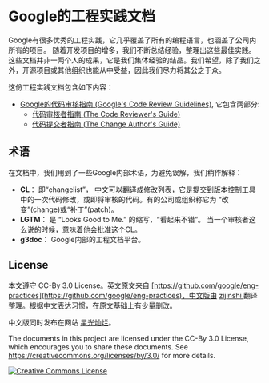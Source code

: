 # Google的工程实践文档

Google有很多优秀的工程实践，它几乎覆盖了所有的编程语言，也涵盖了公司内所有的项目。 随着开发项目的增多，我们不断总结经验，整理出这些最佳实践。这些文档并非一两个人的成果，它是我们集体经验的结晶。我们希望，除了我们之外，开源项目或其他组织也能从中受益，因此我们尽力将其公之于众。

这份工程实践文档包含如下内容：
*   [Google的代码审核指南 (Google's Code Review Guidelines)](review/index.md), 它包含两部分:
    *   [代码审核者指南 (The Code Reviewer's Guide)](review/reviewer/index.md)
    *   [代码提交者指南 (The Change Author's Guide)](review/developer/index.md)

## 术语

在文档中，我们用到了一些Google内部术语，为避免误解，我们稍作解释：

*   **CL**： 即“changelist”， 中文可以翻译成修改列表，它是提交到版本控制工具中的一次代码修改，或即将审核的代码。有的公司或组织称它为 “改变”(change)或“补丁”(patch)。
*   **LGTM**： 是 “Looks Good to Me.” 的缩写，“看起来不错”。 当一个审核者这么说的时候，意味着他会批准这个CL。
*   **g3doc**： Google内部的工程文档平台。

## License
本文遵守 CC-By 3.0 License。英文原文来自 [https://github.com/google/eng-practices](https://github.com/google/eng-practices)，中文版由 [ zijinshi ](https://github.com/zijinshi) 翻译整理。根据中文表达习惯，在原文基础上有少量删改。

中文版同时发布在网站 [星光灿烂](https://delphi.zijinshi.org)。

The documents in this project are licensed under the CC-By 3.0 License, which
encourages you to share these documents. See
https://creativecommons.org/licenses/by/3.0/ for more details.

<a rel="license" href="https://creativecommons.org/licenses/by/3.0/"><img alt="Creative Commons License" style="border-width:0" src="https://i.creativecommons.org/l/by/3.0/88x31.png" /></a>
